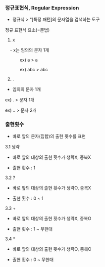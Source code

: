 ### 정규표현식, Regular Expression

- 정규식 > "[특정 패턴]의 문자열을 검색하는 도구

정규 표현식 요소(=문법)

1. x

    - x는 임의의 문자 1개

            ex) a > a

            ex) abc > abc

2. .
- 임의의 문자 1개

ex) . > 문자 1개

ex) .. > 문자 2개



### 출현횟수

- 바로 앞의 문자(집합)의 출현 횟수를 표현

3.1 생략

- 바로 앞의 대상의 출현 횟수가 생략X, 중복X

- 출현 횟수 : 1

3.2 ?

- 바로 앞의 대상의 출현 횟수가 생략O, 중복X

- 출현 횟수 : 0 ~ 1

3.3 +

- 바로 앞의 대상의 출현 횟수가 생략X, 중복O

- 출현 횟수 : 1 ~ 무한대

3.4 *

- 바로 앞의 대상의 출현 횟수가 생략O, 중복O

- 출현 횟수 : 0 ~ 무한대
